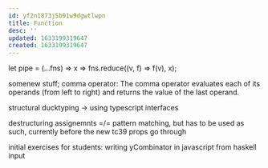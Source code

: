 ```yaml
---
id: yf2n1873j5b91w9dgwtlwpn
title: Function
desc: ''
updated: 1633199319647
created: 1633199319647
---
```


let pipe = (...fns) => x => fns.reduce((v, f) => f(v), x);

somenew stuff; comma operator:
The comma operator evaluates each of its operands (from left to right) and returns the value of the last operand.

structural ducktyping -> using typescript interfaces

destructuring assignemnts =/= pattern matching, but has to be used as such, currently before the new tc39 props go through

initial exercises for students: writing yCombinator in javascript from haskell input
